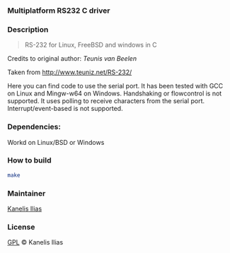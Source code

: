 ### Multiplatform RS232 C driver

### Description

> RS-232 for Linux, FreeBSD and windows in C

Credits to original author: *Teunis van Beelen*

Taken from http://www.teuniz.net/RS-232/

Here you can find code to use the serial port.
It has been tested with GCC on Linux and Mingw-w64 on Windows.
Handshaking or flowcontrol is not supported.
It uses polling to receive characters from the serial port.
Interrupt/event-based is not supported.

### Dependencies:

Workd on Linux/BSD or Windows

### How to build

```sh
make
```

### Maintainer

[Kanelis Ilias](mailto:hkanelhs@yahoo.gr)

### License

[GPL](LICENSE) © Kanelis Ilias